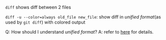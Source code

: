`diff` shows diff between 2 files

`diff -u --color=always old_file new_file`: show diff in *unified format*(as used by `git diff`) with colored output

Q: How should I understand *unified format*?
A: refer to [here](https://unix.stackexchange.com/questions/480443/how-shall-i-understand-the-unified-format-of-diff-output) for details.
